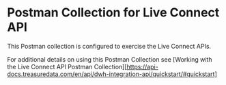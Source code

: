 # Postman Collection for Live Connect API

This Postman collection is configured to exercise the Live Connect APIs. 

For additional details on using this Postman Collection see [Working with the Live Connect API Postman Collection][https://api-docs.treasuredata.com/en/api/dwh-integration-api/quickstart/#quickstart]
